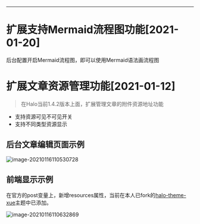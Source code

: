 ------------------------------
# 扩展支持Mermaid流程图功能[2021-01-20]
后台配置开启Mermaid流程图，即可以使用Mermaid语法画流程图

# 扩展文章资源管理功能[2021-01-12]

> 在Halo当前1.4.2版本上面，扩展管理文章的附件资源地址功能

- 支持资源可见不可见开关
- 支持不同类型资源显示

## 后台文章编辑页面示例

![image-20210116110530728](https://pan.codehome.vip/images/image-20210116110530728.png)

## 前端显示示例

在官方的post变量上，新增resources属性，当前在本人已fork的[halo-theme-xue](https://github.com/mytianya/halo-theme-xue)主题中已添加。

![image-20210116110632869](https://pan.codehome.vip/images/image-20210116110632869.png)
